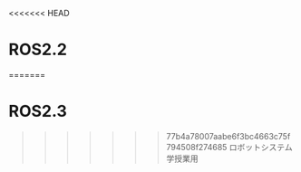 <<<<<<< HEAD
# ROS2.2
=======
# ROS2.3
>>>>>>> 77b4a78007aabe6f3bc4663c75f794508f274685
ロボットシステム学授業用
